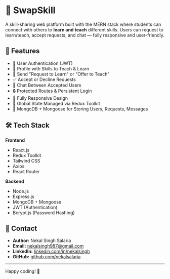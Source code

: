 # 🔄 SwapSkill
A skill-sharing web platform built with the MERN stack where students can connect with others to **learn and teach** different skills. Users can request to learn/teach, accept requests, and chat — fully responsive and user-friendly.

## 🚀 Features

- 👤 User Authentication (JWT)
- 📄 Profile with Skills to Teach & Learn
- 📨 Send "Request to Learn" or "Offer to Teach"
- ✅ Accept or Decline Requests
- 💬 Chat Between Accepted Users
- 🔒 Protected Routes & Persistent Login
- 📱 Fully Responsive Design
- 🔄 Global State Managed via Redux Toolkit
- 📁 MongoDB + Mongoose for Storing Users, Requests, Messages

## 🛠️ Tech Stack

**Frontend**  
- React.js  
- Redux Toolkit  
- Tailwind CSS  
- Axios  
- React Router

**Backend**  
- Node.js  
- Express.js  
- MongoDB + Mongoose  
- JWT (Authentication)  
- Bcrypt.js (Password Hashing)

## 📧 Contact

- **Author:** Nekal Singh Salaria  
- **Email:** [nekalsingh987@gmail.com](mailto:nekalsingh987@gmail.com)  
- **LinkedIn:** [linkedin.com/in/nekalsingh](https://www.linkedin.com/in/nekalsingh)  
- **GitHub:** [github.com/nekalsalaria](https://github.com/nekalsalaria/nekalsalaria)

---

Happy coding! 🚀
